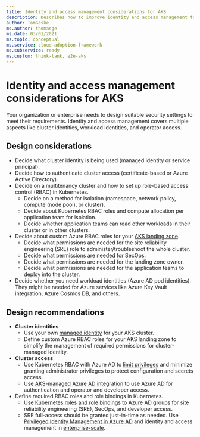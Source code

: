 ```yaml
---
title: Identity and access management considerations for AKS
description: Describes how to improve identity and access management for the Azure Kubernetes Service.
author: TomGeske
ms.author: thomasge
ms.date: 03/01/2021
ms.topic: conceptual
ms.service: cloud-adoption-framework
ms.subservice: ready
ms.custom: think-tank, e2e-aks
---
```


# Identity and access management considerations for AKS

Your organization or enterprise needs to design suitable security settings to meet their requirements. Identity and access management covers multiple aspects like cluster identities, workload identities, and operator access.

## Design considerations

- Decide what cluster identity is being used (managed identity or service principal).
- Decide how to authenticate cluster access (certificate-based or Azure Active Directory).
- Decide on a multitenancy cluster and how to set up role-based access control (RBAC) in Kubernetes.
  - Decide on a method for isolation (namespace, network policy, compute (node pool), or cluster).
  - Decide about Kubernetes RBAC roles and compute allocation per application team for isolation.
  - Decide whether application teams can read other workloads in their cluster or in other clusters.
- Decide about custom Azure RBAC roles for your [AKS landing zone](../../ready/enterprise-scale/identity-and-access-management.md).
  - Decide what permissions are needed for the site reliability engineering (SRE) role to administer/troubleshoot the whole cluster.
  - Decide what permissions are needed for SecOps.
  - Decide what permissions are needed for the landing zone owner.
  - Decide what permissions are needed for the application teams to deploy into the cluster.
- Decide whether you need workload identities (Azure AD pod identities). They might be needed for Azure services like Azure Key Vault integration, Azure Cosmos DB, and others.

## Design recommendations

- **Cluster identities**
  - Use your own [managed identity](/azure/aks/use-managed-identity) for your AKS cluster.
  - Define custom Azure RBAC roles for your AKS landing zone to simplify the management of required permissions for cluster-managed identity.
- **Cluster access**
  - Use Kubernetes RBAC with Azure AD to [limit privileges](/azure/aks/azure-ad-rbac) and minimize granting administrator privileges to protect configuration and secrets access.
  - Use [AKS-managed Azure AD integration](/azure/aks/managed-aad) to use Azure AD for authentication and operator and developer access.
- Define required RBAC roles and role bindings in Kubernetes.
  - Use [Kubernetes roles and role bindings](/azure/aks/concepts-identity#kubernetes-role-based-access-control-kubernetes-rbac) to Azure AD groups for site reliability engineering (SRE), SecOps, and developer access.
  - SRE full-access should be granted just-in-time as needed. Use [Privileged Identity Management in Azure AD](/azure/active-directory/privileged-identity-management/pim-configure) and identity and access management in [enterprise-scale](../../ready/enterprise-scale/identity-and-access-management.md).
